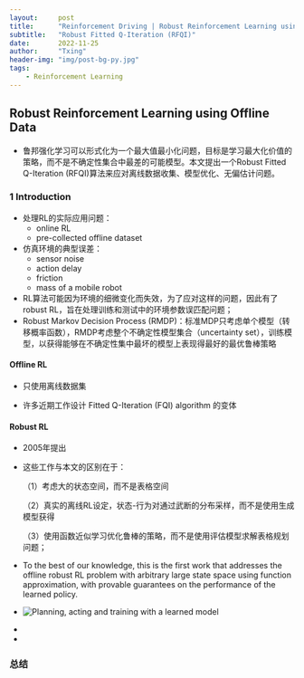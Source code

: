 ```yaml
---
layout:     post
title:      "Reinforcement Driving | Robust Reinforcement Learning using Offline Data"
subtitle:   "Robust Fitted Q-Iteration (RFQI)"
date:       2022-11-25
author:     "Txing"
header-img: "img/post-bg-py.jpg"
tags:
    - Reinforcement Learning
---
```


## Robust Reinforcement Learning using Offline Data

- 鲁邦强化学习可以形式化为一个最大值最小化问题，目标是学习最大化价值的策略，而不是不确定性集合中最差的可能模型。本文提出一个Robust Fitted Q-Iteration (RFQI)算法来应对离线数据收集、模型优化、无偏估计问题。

### 1 Introduction

- 处理RL的实际应用问题：
  - online RL
  - pre-collected offline dataset
- 仿真环境的典型误差：
  - sensor noise
  - action delay
  - friction
  - mass of a mobile robot
- RL算法可能因为环境的细微变化而失效，为了应对这样的问题，因此有了robust RL，旨在处理训练和测试中的环境参数误匹配问题；
- Robust Markov Decision Process (RMDP)：标准MDP只考虑单个模型（转移概率函数），RMDP考虑整个不确定性模型集合（uncertainty set），训练模型，以获得能够在不确定性集中最坏的模型上表现得最好的最优鲁棒策略

#### Offline RL

- 只使用离线数据集

- 许多近期工作设计 Fitted Q-Iteration (FQI) algorithm 的变体

#### Robust RL

- 2005年提出

- 这些工作与本文的区别在于：

  （1）考虑大的状态空间，而不是表格空间

  （2）真实的离线RL设定，状态-行为对通过武断的分布采样，而不是使用生成模型获得

  （3）使用函数近似学习优化鲁棒的策略，而不是使用评估模型求解表格规划问题；

- To the best of our knowledge, this is the first work that addresses the offline robust RL problem with arbitrary large state space using function approximation, with provable guarantees on the performance of the learned policy.















- ![Planning, acting and training with a learned model](https://raw.githubusercontent.com/txing-casia/txing-casia.github.io/master/img/20221020-11.jpg)









- 

  
  
- 




### 总结



​	
